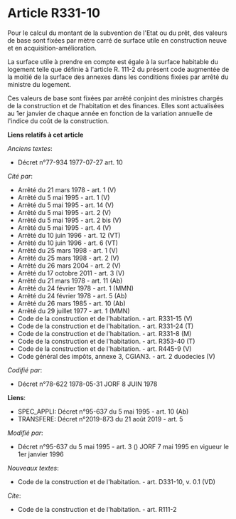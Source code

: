 # Article R331-10

Pour le calcul du montant de la subvention de l'Etat ou du prêt, des valeurs de base sont fixées par mètre carré de surface
utile en construction neuve et en acquisition-amélioration. 

La surface utile à prendre en compte est égale à la surface habitable du logement telle que définie à l'article R. 111-2 du
présent code augmentée de la moitié de la surface des annexes dans les conditions fixées par arrêté du ministre du logement. 

Ces valeurs de base sont fixées par arrêté conjoint des ministres chargés de la construction et de l'habitation et des
finances. Elles sont actualisées au 1er janvier de chaque année en fonction de la variation annuelle de l'indice du coût de
la construction.

**Liens relatifs à cet article**

_Anciens textes_:

  - Décret n°77-934 1977-07-27 art. 10

_Cité par_:

  - Arrêté du 21 mars 1978 - art. 1 (V)
  - Arrêté du 5 mai 1995 - art. 1 (V)
  - Arrêté du 5 mai 1995 - art. 14 (V)
  - Arrêté du 5 mai 1995 - art. 2 (V)
  - Arrêté du 5 mai 1995 - art. 2 bis (V)
  - Arrêté du 5 mai 1995 - art. 4 (V)
  - Arrêté du 10 juin 1996 - art. 12 (VT)
  - Arrêté du 10 juin 1996 - art. 6 (VT)
  - Arrêté du 25 mars 1998 - art. 1 (V)
  - Arrêté du 25 mars 1998 - art. 2 (V)
  - Arrêté du 26 mars 2004 - art. 2 (V)
  - Arrêté du 17 octobre 2011 - art. 3 (V)
  - Arrêté du 21 mars 1978 - art. 11 (Ab)
  - Arrêté du 24 février 1978 - art. 1 (MMN)
  - Arrêté du 24 février 1978 - art. 5 (Ab)
  - Arrêté du 26 mars 1985 - art. 10 (Ab)
  - Arrêté du 29 juillet 1977 - art. 1 (MMN)
  - Code de la construction et de l'habitation. - art. R331-15 (V)
  - Code de la construction et de l'habitation. - art. R331-24 (T)
  - Code de la construction et de l'habitation. - art. R331-8 (M)
  - Code de la construction et de l'habitation. - art. R353-40 (T)
  - Code de la construction et de l'habitation. - art. R445-9 (V)
  - Code général des impôts, annexe 3, CGIAN3. - art. 2 duodecies (V)

_Codifié par_:

  - Décret n°78-622 1978-05-31 JORF 8 JUIN 1978

**Liens**:

  - SPEC_APPLI: Décret n°95-637 du 5 mai 1995 - art. 10 (Ab)
  - TRANSFERE: Décret n°2019-873 du 21 août 2019 - art. 5

_Modifié par_:

  - Décret n°95-637 du 5 mai 1995 - art. 3 () JORF 7 mai 1995 en vigueur le 1er janvier 1996

_Nouveaux textes_:

  - Code de la construction et de l'habitation. - art. D331-10, v. 0.1 (VD)

_Cite_:

  - Code de la construction et de l'habitation. - art. R111-2
